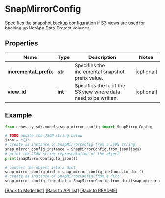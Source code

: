 # SnapMirrorConfig

Specifies the snapshot backup configuration if S3 views are used for backing up NetApp Data-Protect volumes.

## Properties

Name | Type | Description | Notes
------------ | ------------- | ------------- | -------------
**incremental_prefix** | **str** | Specifies the incremental snapshot prefix value. | [optional] 
**view_id** | **int** | Specifies the Id of the S3 view where data need to be written. | [optional] 

## Example

```python
from cohesity_sdk.models.snap_mirror_config import SnapMirrorConfig

# TODO update the JSON string below
json = "{}"
# create an instance of SnapMirrorConfig from a JSON string
snap_mirror_config_instance = SnapMirrorConfig.from_json(json)
# print the JSON string representation of the object
print(SnapMirrorConfig.to_json())

# convert the object into a dict
snap_mirror_config_dict = snap_mirror_config_instance.to_dict()
# create an instance of SnapMirrorConfig from a dict
snap_mirror_config_from_dict = SnapMirrorConfig.from_dict(snap_mirror_config_dict)
```
[[Back to Model list]](../README.md#documentation-for-models) [[Back to API list]](../README.md#documentation-for-api-endpoints) [[Back to README]](../README.md)


